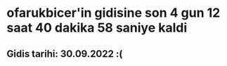 # ofarukbicer'in gidisine son 4 gun 12 saat 40 dakika 58 saniye kaldi

## Gidis tarihi: 30.09.2022 :(